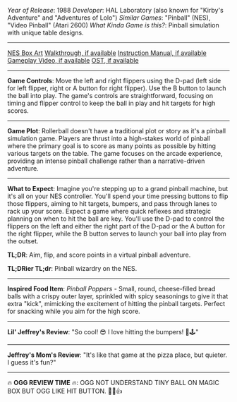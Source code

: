 *Year of Release*: 1988
*Developer*: HAL Laboratory (also known for "Kirby's Adventure" and "Adventures of Lolo")
*Similar Games*: "Pinball" (NES), "Video Pinball" (Atari 2600)
*What Kinda Game is this?*: Pinball simulation with unique table designs.

---
[NES Box Art](https://www.google.com/search?tbm=isch&q=NES+Box+Art+Rollerball) 
[Walkthrough, if available](https://www.google.com/search?q=Walkthrough+NES+Rollerball)
[Instruction Manual, if available](https://www.google.com/search?q=NES+Instruction+Manual+Rollerball)
[Gameplay Video, if available](https://www.youtube.com/results?search_query=gameplay+NES+Rollerball) 
[OST, if available](https://www.youtube.com/results?search_query=gameplay+NES+Rollerball+OST)

- - -
**Game Controls**:
Move the left and right flippers using the D-pad (left side for left flipper, right or A button for right flipper). Use the B button to launch the ball into play. The game's controls are straightforward, focusing on timing and flipper control to keep the ball in play and hit targets for high scores.

- - -
**Game Plot**: 
Rollerball doesn't have a traditional plot or story as it's a pinball simulation game. Players are thrust into a high-stakes world of pinball where the primary goal is to score as many points as possible by hitting various targets on the table. The game focuses on the arcade experience, providing an intense pinball challenge rather than a narrative-driven adventure.

- - -
**What to Expect**: Imagine you're stepping up to a grand pinball machine, but it's all on your NES controller. You'll spend your time pressing buttons to flip those flippers, aiming to hit targets, bumpers, and pass through lanes to rack up your score. Expect a game where quick reflexes and strategic planning on when to hit the ball are key. You'll use the D-pad to control the flippers on the left and either the right part of the D-pad or the A button for the right flipper, while the B button serves to launch your ball into play from the outset.

**TL;DR**: Aim, flip, and score points in a virtual pinball adventure.

**TL;DRier TL;dr**: Pinball wizardry on the NES.

---
**Inspired Food Item**: *Pinball Poppers* - Small, round, cheese-filled bread balls with a crispy outer layer, sprinkled with spicy seasonings to give it that extra "kick", mimicking the excitement of hitting the pinball targets. Perfect for snacking while you aim for the high score.

---
**Lil' Jeffrey's Review**: "So cool! 😎 I love hitting the bumpers! 🎉🕹️"

---
**Jeffrey's Mom's Review**: "It's like that game at the pizza place, but quieter. I guess it's fun?"

---
🔥 **OGG REVIEW TIME** 🔥: OGG NOT UNDERSTAND TINY BALL ON MAGIC BOX BUT OGG LIKE HIT BUTTON. 🤔🔥👍